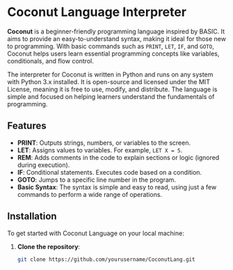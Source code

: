 # Coconut Language Interpreter

**Coconut** is a beginner-friendly programming language inspired by BASIC. It aims to provide an easy-to-understand syntax, making it ideal for those new to programming. With basic commands such as `PRINT`, `LET`, `IF`, and `GOTO`, Coconut helps users learn essential programming concepts like variables, conditionals, and flow control.

The interpreter for Coconut is written in Python and runs on any system with Python 3.x installed. It is open-source and licensed under the MIT License, meaning it is free to use, modify, and distribute. The language is simple and focused on helping learners understand the fundamentals of programming.

## Features

- **PRINT**: Outputs strings, numbers, or variables to the screen.
- **LET**: Assigns values to variables. For example, `LET X = 5`.
- **REM**: Adds comments in the code to explain sections or logic (ignored during execution).
- **IF**: Conditional statements. Executes code based on a condition.
- **GOTO**: Jumps to a specific line number in the program.
- **Basic Syntax**: The syntax is simple and easy to read, using just a few commands to perform a wide range of operations.

## Installation

To get started with Coconut Language on your local machine:

1. **Clone the repository**:

   ```bash
   git clone https://github.com/yourusername/CoconutLang.git

